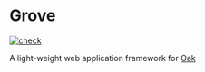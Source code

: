 # Grove

[![check](https://github.com/justinmchase/grove/actions/workflows/check.yml/badge.svg)](https://github.com/justinmchase/grove/actions/workflows/check.yml)

A light-weight web application framework for [Oak](https://deno.land/x/oak)
